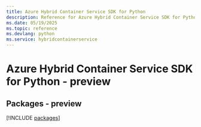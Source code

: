 ```yaml
---
title: Azure Hybrid Container Service SDK for Python
description: Reference for Azure Hybrid Container Service SDK for Python
ms.date: 05/19/2025
ms.topic: reference
ms.devlang: python
ms.service: hybridcontainerservice
---
```

# Azure Hybrid Container Service SDK for Python - preview
## Packages - preview
[!INCLUDE [packages](hybrid-container-service-index.md)]